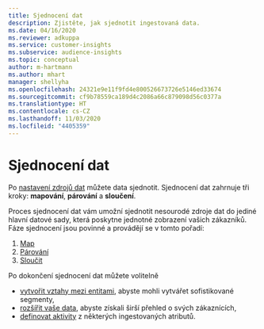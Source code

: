 ```yaml
---
title: Sjednocení dat
description: Zjistěte, jak sjednotit ingestovaná data.
ms.date: 04/16/2020
ms.reviewer: adkuppa
ms.service: customer-insights
ms.subservice: audience-insights
ms.topic: conceptual
author: m-hartmann
ms.author: mhart
manager: shellyha
ms.openlocfilehash: 24321e9e11f9fd4e800526673726e5146ed33674
ms.sourcegitcommit: cf9b78559ca189d4c2086a66c879098d56c0377a
ms.translationtype: HT
ms.contentlocale: cs-CZ
ms.lasthandoff: 11/03/2020
ms.locfileid: "4405359"
---
```

# <a name="data-unification"></a>Sjednocení dat

Po [nastavení zdrojů dat](data-sources.md) můžete data sjednotit. Sjednocení dat zahrnuje tři kroky: **mapování**, **párování** a **sloučení**.

Proces sjednocení dat vám umožní sjednotit nesourodé zdroje dat do jediné hlavní datové sady, která poskytne jednotné zobrazení vašich zákazníků. Fáze sjednocení jsou povinné a provádějí se v tomto pořadí:

1. [Map](map-entities.md)
2. [Párování](match-entities.md)
3. [Sloučit](merge-entities.md)

Po dokončení sjednocení dat můžete volitelně

- [vytvořit vztahy mezi entitami](relationships.md), abyste mohli vytvářet sofistikované segmenty,
- [rozšířit vaše data](enrichment-hub.md), abyste získali širší přehled o svých zákaznících,
- [definovat aktivity](activities.md) z některých ingestovaných atributů.
